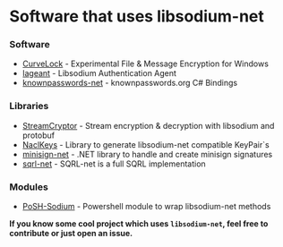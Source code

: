 # Software that uses libsodium-net

### Software

* [CurveLock](https://github.com/adamcaudill/CurveLock) - Experimental File & Message Encryption for Windows
* [lageant](https://github.com/bitbeans/lageant) - Libsodium Authentication Agent
* [knownpasswords-net](https://github.com/bitbeans/knownpasswords-net) - knownpasswords.org C# Bindings

### Libraries

* [StreamCryptor](https://github.com/bitbeans/StreamCryptor) - Stream encryption & decryption with libsodium and protobuf
* [NaclKeys](https://github.com/bitbeans/NaclKeys) - Library to generate libsodium-net compatible KeyPair`s
* [minisign-net](https://github.com/bitbeans/minisign-net) - .NET library to handle and create minisign signatures
* [sqrl-net](https://github.com/dchristensen/sqrl-net) - SQRL-net is a full SQRL implementation

### Modules
* [PoSH-Sodium](https://github.com/jamessantiago/PoSH-Sodium) - Powershell module to wrap libsodium-net methods

**If you know some cool project which uses `libsodium-net`, feel free to contribute or just open an issue.**
